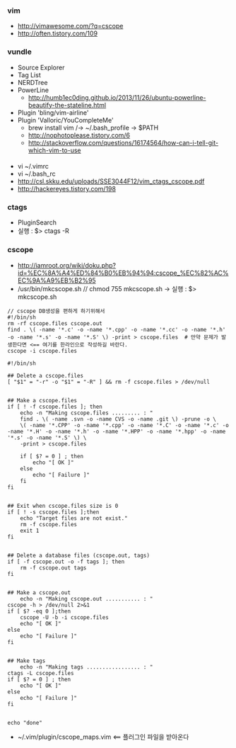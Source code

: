 ### vim
- http://vimawesome.com/?q=cscope
- http://often.tistory.com/109
### vundle
- Source Explorer
- Tag List
- NERDTree
- PowerLine
   - http://humb1ec0ding.github.io/2013/11/26/ubuntu-powerline-beautify-the-stateline.html
- Plugin 'bling/vim-airline'
- Plugin 'Valloric/YouCompleteMe'
   - brew install vim /-> ~/.bash_profile -> $PATH
   - http://nophotoplease.tistory.com/6
   - http://stackoverflow.com/questions/16174564/how-can-i-tell-git-which-vim-to-use

####
- vi ~/.vimrc
- vi ~/.bash_rc
- http://csl.skku.edu/uploads/SSE3044F12/vim_ctags_cscope.pdf
- http://hackereyes.tistory.com/198

### ctags
- PluginSearch
- 실행 : $> ctags -R

### cscope
- http://iamroot.org/wiki/doku.php?id=%EC%8A%A4%ED%84%B0%EB%94%94:cscope_%EC%82%AC%EC%9A%A9%EB%B2%95
- /usr/bin/mkcscope.sh // chmod 755 mkcscope.sh
-> 실행 : $> mkcscope.sh
```
// cscope DB생성을 편하게 하기위해서
#!/bin/sh
rm -rf cscope.files cscope.out
find . \( -name '*.c' -o -name '*.cpp' -o -name '*.cc' -o -name '*.h' -o -name '*.s' -o -name '*.S' \) -print > cscope.files  # 만약 문제가 발생한다면 <== 여기를 한라인으로 작성하길 바란다.
cscope -i cscope.files
```

```
#!/bin/sh

## Delete a cscope.files
[ "$1" = "-r" -o "$1" = "-R" ] && rm -f cscope.files > /dev/null


## Make a cscope.files
if [ ! -f cscope.files ]; then
    echo -n "Making cscope.files ......... : "
    find . \( -name .svn -o -name CVS -o -name .git \) -prune -o \
    \( -name '*.CPP' -o -name '*.cpp' -o -name '*.C' -o -name '*.c' -o -name '*.H' -o -name '*.h' -o -name '*.HPP' -o -name '*.hpp' -o -name '*.s' -o -name '*.S' \) \
    -print > cscope.files

    if [ $? = 0 ] ; then
        echo "[ OK ]"
    else
        echo "[ Failure ]"
    fi  
fi


## Exit when cscope.files size is 0
if [ ! -s cscope.files ];then
    echo "Target files are not exist."
    rm -f cscope.files
    exit 1
fi


## Delete a database files (cscope.out, tags)
if [ -f cscope.out -o -f tags ]; then
    rm -f cscope.out tags
fi


## Make a cscope.out
    echo -n "Making cscope.out ........... : "
cscope -h > /dev/null 2>&1
if [ $? -eq 0 ];then
    cscope -U -b -i cscope.files
    echo "[ OK ]"
else
    echo "[ Failure ]"
fi


## Make tags
    echo -n "Making tags ................. : "
ctags -L cscope.files
if [ $? = 0 ] ; then
    echo "[ OK ]"
else
    echo "[ Failure ]"
fi


echo "done"
```


- ~/.vim/plugin/cscope_maps.vim <== 플러그인 파일을 받아온다
